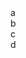 <head>
  <link rel="stylesheet" href="geo/style.css" />
  <title>geoguessr</title>
</head>
<body>
  <div class="container">
    <div class="board" id="board">
      <div class="cell1" id="a" onclick="button('a')">a</div>
      <div class="cell1" id="b" onclick="button('b')">b</div>
      <div class="cell1" id="c" onclick="button('c')">c</div>
      <div class="cell1" id="d" onclick="button('d')">d</div>
      <div class="cell3" id="e" onclick="pin()"></div>
    </div>
    <div class="cell3" id="picture"></div>
  </div>
</body>
<script>
  avals = {
    "aa": [0,0],
    "ab": [702,0],
    "ac": [0,702],
    "ad": [702,702],
    "ba": [1404,0],
    "bb": [2106,0],
    "bc": [1404,702],
    "bd": [2106,702],
    "ca": [0,1404],
    "cb": [702,1404],
    "cc": [0,2106],
    "cd": [702,2106],
    "da": [1404,1404],
    "db": [2106,1404],
    "dc": [1404,2106],
    "dd": [2106,2106]
  }
  places = [
    ["stoneranch", "dc", 502, 344],
    ["watertower", "ba", 456, 501],
    ["koala", "dd", 22, 456],
    ["dnhsparking", "da", 167, 293]
  ]
  pid = "" // pin id
  locx = 0 // location x value
  locy = 0 //location y value
  locname = ""
  letters = ["a", "b", "c", "d"]
  
  function initialize() {
    i = 0
    while (i < 4) {
      val = "url('geo/" + letters[i] + ".png')" // Update image path
      document.getElementById(letters[i]).style.backgroundImage = val
      i += 1
    }
    //pick random place
    j = Math.floor(Math.random() * (places.length - 1));
    locname = places[j][0]
    lid = places[j][1]
    locx = places[j][2] + avals[lid][0]
    locy = places[j][3] + avals[lid][1]
    console.log(locname)
    console.log(lid)
    console.log(locx)
    console.log(locy)
  } 
  
  initialize()
  
  function button(id) {
    i = 0
    j = 0
    if (document.getElementById("a").innerHTML.length == 1) {
      while (i < 4) {
        document.getElementById(letters[i]).innerHTML = String(id) + letters[i]
        i += 1
      }
      while (j < 4) {
        document.getElementById(letters[j]).style.backgroundImage = "url('geo/" + String(document.getElementById(letters[j]).innerHTML) + ".png')" // Update image path
        console.log(document.getElementById(letters[j]).style.backgroundImage)
        j += 1
      }
    } else {
      x = document.getElementById(String(id)).innerHTML
      pid = x //pin id is set to smallest square division
      while (i < 4) {
        document.getElementById(letters[i]).remove()
        i += 1
      }
      document.getElementById("e").className = "cell2"
      document.getElementById("e").style.backgroundImage = "url('geo/r" + x + ".png')" // Update image path
    }
  }
  
  function pin() {
    var eCell = document.getElementById("e");
    eCell.addEventListener("click", getPosition);
  }
  
  function getPosition(event) {
    var eCell = document.getElementById("e");
    var eRect = eCell.getBoundingClientRect();     
    var x = event.clientX - eRect.left;
    var y = event.clientY - eRect.top;
    diffx = Math.abs(locx - (x + avals[pid][0]))
    diffy = Math.abs(locy - (y + avals[pid][1]))
    dist = Math.sqrt((diffx ** 2) + (diffy ** 2)) * 1.589      
    console.log("distance: " + String(dist) + " meters")
  }
</script>